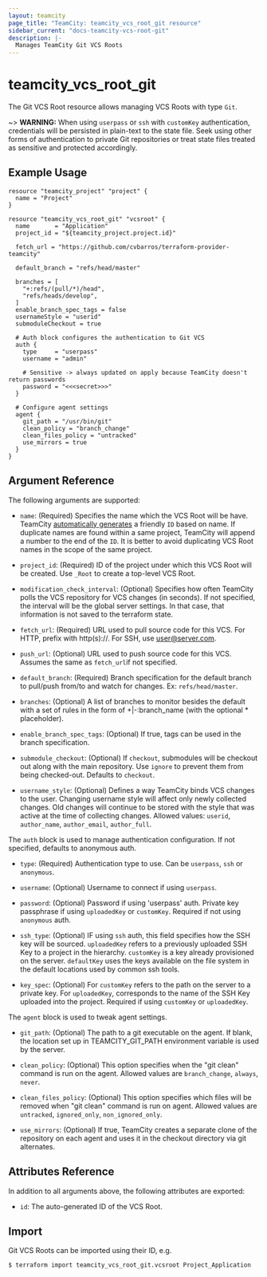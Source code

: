 ```yaml
---
layout: teamcity
page_title: "TeamCity: teamcity_vcs_root_git resource"
sidebar_current: "docs-teamcity-vcs-root-git"
description: |-
  Manages TeamCity Git VCS Roots
---
```


# teamcity\_vcs\_root\_git

The Git VCS Root resource allows managing VCS Roots with type `Git`.

~> **WARNING:** When using `userpass` or `ssh` with `customKey` authentication, credentials will be persisted in plain-text to the state file. Seek using other forms of authentication to private Git repositories or treat state files treated as sensitive and protected accordingly.

## Example Usage

```hcl
resource "teamcity_project" "project" {
  name = "Project"
}

resource "teamcity_vcs_root_git" "vcsroot" {
  name       = "Application"
  project_id = "${teamcity_project.project.id}"

  fetch_url = "https://github.com/cvbarros/terraform-provider-teamcity"

  default_branch = "refs/head/master"

  branches = [
    "+:refs/(pull/*)/head",
    "refs/heads/develop",
  ]
  enable_branch_spec_tags = false
  usernameStyle = "userid"
  submoduleCheckout = true

  # Auth block configures the authentication to Git VCS
  auth {
    type     = "userpass"
    username = "admin"

    # Sensitive -> always updated on apply because TeamCity doesn't return passwords
    password = "<<<secret>>>"
  }

  # Configure agent settings
  agent {
    git_path = "/usr/bin/git"
    clean_policy = "branch_change"
    clean_files_policy = "untracked"
    use_mirrors = true
  }
}
```

## Argument Reference

The following arguments are supported:

* `name`: (Required) Specifies the name which the VCS Root will be have. TeamCity [automatically generates](https://confluence.jetbrains.com/display/TCD18/Identifier) a friendly `ID`  based on name. If duplicate names are found within a same project, TeamCity will append a number to the end of the `ID`. It is better to avoid duplicating VCS Root names in the scope of the same project.

* `project_id`: (Required) ID of the project under which this VCS Root will be created. Use `_Root` to create a top-level VCS Root.

* `modification_check_interval`: (Optional) Specifies how often TeamCity polls the VCS repository for VCS changes (in seconds). If not specified, the interval will be the global server settings. In that case, that information is not saved to the terraform state.

* `fetch_url`: (Required) URL used to pull source code for this VCS. For HTTP, prefix with http(s)://. For SSH, use user@server.com.

* `push_url`: (Optional) URL used to push source code for this VCS. Assumes the same as `fetch_url`if not specified.

* `default_branch`: (Required) Branch specification for the default branch to pull/push from/to and watch for changes. Ex: `refs/head/master`.

* `branches`: (Optional) A list of branches to monitor besides the default with a set of rules in the form of +|-:branch_name (with the optional * placeholder).
  
* `enable_branch_spec_tags`: (Optional) If true, tags can be used in the branch specification.

* `submodule_checkout`: (Optional) If `checkout`, submodules will be checkout out along with the main repository. Use `ignore` to prevent them from being checked-out. Defaults to `checkout`.

* `username_style`: (Optional) Defines a way TeamCity binds VCS changes to the user. Changing username style will affect only newly collected changes. Old changes will continue to be stored with the style that was active at the time of collecting changes. Allowed values: `userid`, `author_name`, `author_email`, `author_full`.

The `auth` block is used to manage authentication configuration. If not specified, defaults to anonymous auth.

* `type`: (Required) Authentication type to use. Can be `userpass`, `ssh` or `anonymous`.

* `username`: (Optional) Username to connect if using `userpass`.

* `password`: (Optional) Password if using 'userpass' auth. Private key passphrase if using `uploadedKey` or `customKey`. Required if not using `anonymous` auth.

* `ssh_type`: (Optional) IF using `ssh` auth, this field specifies how the SSH key will be sourced. `uploadedKey` refers to a previously uploaded SSH Key to a project in the hierarchy. `customKey` is a key already provisioned on the server. `defaultKey` uses the keys available on the file system in the default locations used by common ssh tools.

* `key_spec`: (Optional) For `customKey` refers to the path on the server to a private key. For `uploadedKey`, corresponds to the name of the SSH Key uploaded into the project. Required if using `customKey` or `uploadedKey`.

The `agent` block is used to tweak agent settings.

* `git_path`: (Optional) The path to a git executable on the agent. If blank, the location set up in TEAMCITY_GIT_PATH environment variable is used by the server.

* `clean_policy`: (Optional) This option specifies when the "git clean" command is run on the agent. Allowed values are `branch_change`, `always`, `never`.

* `clean_files_policy`: (Optional) This option specifies which files will be removed when "git clean" command is run on agent. Allowed values are `untracked`, `ignored_only`, `non_ignored_only`.

* `use_mirrors`: (Optional) If true, TeamCity creates a separate clone of the repository on each agent and uses it in the checkout directory via git alternates.

## Attributes Reference
In addition to all arguments above, the following attributes are exported:

* `id`: The auto-generated ID of the VCS Root.

## Import
Git VCS Roots can be imported using their ID, e.g.

```
$ terraform import teamcity_vcs_root_git.vcsroot Project_Application
```
